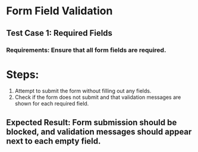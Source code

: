 # Form Field Validation

## Test Case 1: Required Fields

### Requirements: Ensure that all form fields are required.

# Steps:

1. Attempt to submit the form without filling out any fields.
2. Check if the form does not submit and that validation messages are shown for each required field.

## Expected Result: Form submission should be blocked, and validation messages should appear next to each empty field.
